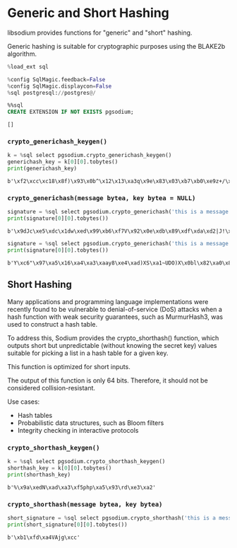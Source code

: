 # Generic and Short Hashing

libsodium provides functions for "generic" and "short" hashing.  

Generic hashing is suitable for cryptographic purposes using the BLAKE2b algorithm.


```python
%load_ext sql
```


```python
%config SqlMagic.feedback=False
%config SqlMagic.displaycon=False
%sql postgresql://postgres@/
```


```sql
%%sql 
CREATE EXTENSION IF NOT EXISTS pgsodium;
```




    []



### `crypto_generichash_keygen()`


```python
k = %sql select pgsodium.crypto_generichash_keygen()
generichash_key = k[0][0].tobytes()
print(generichash_key)
```

    b'\xf2\xcc\xc18\x8f)\x93\x0b^\x12\x13\xa3q\x9e\x83\x03\xb7\xb0\xe9z+/\x1b\xd4\xae\x1fO\xa4pj\xab\xef'


### `crypto_generichash(message bytea, key bytea = NULL)`


```python
signature = %sql select pgsodium.crypto_generichash('this is a message')
print(signature[0][0].tobytes())
```

    b'\x9dJc\xe5\xdc\x1dw\xed\x99\xb6\xf7V\x92\x0e\xdb\x89\xdf\xda\xd2|J!\xf2\xa9j\x85\x82K\x8f\xdb_\xe1'



```python
signature = %sql select pgsodium.crypto_generichash('this is a message', :generichash_key)
print(signature[0][0].tobytes())
```

    b'Y\xc6"\x97\xa5\x16\xa4\xa3\xaay8\xe4\xad)XS\xa1~UDO)X\x0bl\x82\xa0\x87\xba|\x1al'


## Short Hashing

Many applications and programming language implementations were recently found to be vulnerable to denial-of-service (DoS) attacks when a hash function with weak security guarantees, such as MurmurHash3, was used to construct a hash table.

To address this, Sodium provides the crypto_shorthash() function, which outputs short but unpredictable (without knowing the secret key) values suitable for picking a list in a hash table for a given key.

This function is optimized for short inputs.

The output of this function is only 64 bits. Therefore, it should not be considered collision-resistant.

Use cases:
- Hash tables
- Probabilistic data structures, such as Bloom filters
- Integrity checking in interactive protocols

### `crypto_shorthash_keygen()`


```python
k = %sql select pgsodium.crypto_shorthash_keygen()
shorthash_key = k[0][0].tobytes()
print(shorthash_key)
```

    b'%\x9a\xedN\xad\xa3\xf5php\xa5\x93\rd\xe3\xa2'


### `crypto_shorthash(message bytea, key bytea)`


```python
short_signature = %sql select pgsodium.crypto_shorthash('this is a message', :shorthash_key)
print(short_signature[0][0].tobytes())
```

    b'\xb1\xfd\xa4VAjg\xcc'

